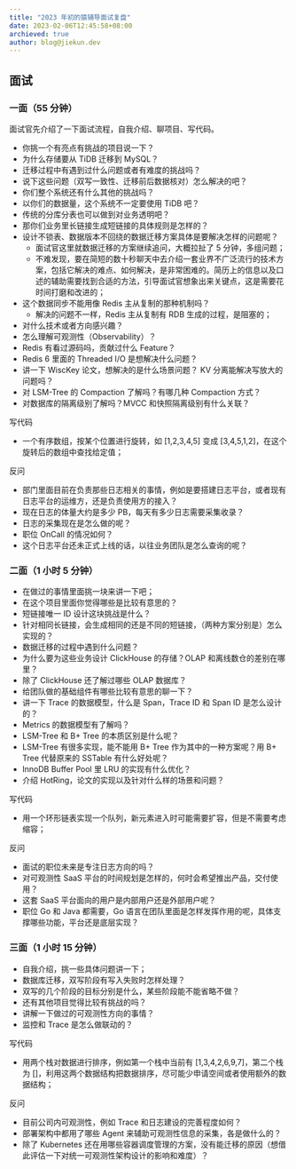 ```yaml
---
title: "2023 年初的猿辅导面试复盘"
date: 2023-02-06T12:45:58+08:00
archieved: true
author: blog@jiekun.dev
---
```


## 面试
### 一面（55 分钟）
面试官先介绍了一下面试流程，自我介绍、聊项目、写代码。
- 你挑一个有亮点有挑战的项目说一下？
- 为什么存储要从 TiDB 迁移到 MySQL？
- 迁移过程中有遇到过什么问题或者有难度的挑战吗？
- 说下这些问题（双写一致性、迁移前后数据核对）怎么解决的吧？
- 你们整个系统还有什么其他的挑战吗？
- 以你们的数据量，这个系统不一定要使用 TiDB 吧？
- 传统的分库分表也可以做到对业务透明吧？
- 那你们业务里长链接生成短链接的具体规则是怎样的？
- 设计不锁表、数据版本不回绕的数据迁移方案具体是要解决怎样的问题呢？
	- 面试官这里就数据迁移的方案继续追问，大概拉扯了 5 分钟，多组问题；
	- 不难发现，要在简短的数十秒聊天中去介绍一套业界不广泛流行的技术方案，包括它解决的难点、如何解决，是非常困难的。简历上的信息以及口述的辅助需要找到合适的方法，引导面试官想象出来关键点，这是需要花时间打磨和改进的；
- 这个数据同步不能用像 Redis 主从复制的那种机制吗？
	- 解决的问题不一样，Redis 主从复制有 RDB 生成的过程，是阻塞的；
- 对什么技术或者方向感兴趣？
- 怎么理解可观测性（Observability）？
- Redis 有看过源码吗，贡献过什么 Feature？
- Redis 6 里面的 Threaded I/O 是想解决什么问题？
- 讲一下 WiscKey 论文，想解决的是什么场景问题？ KV 分离能解决写放大的问题吗？
- 对 LSM-Tree 的 Compaction 了解吗？有哪几种 Compaction 方式？
- 对数据库的隔离级别了解吗？MVCC 和快照隔离级别有什么关联？

写代码
- 一个有序数组，按某个位置进行旋转，如 [1,2,3,4,5] 变成 [3,4,5,1,2]，在这个旋转后的数组中查找给定值；

反问
- 部门里面目前在负责那些日志相关的事情，例如是要搭建日志平台，或者现有日志平台的运维方，还是负责使用方的接入？
- 现在日志的体量大约是多少 PB，每天有多少日志需要采集收录？
- 日志的采集现在是怎么做的呢？
- 职位 OnCall 的情况如何？
- 这个日志平台还未正式上线的话，以往业务团队是怎么查询的呢？

### 二面（1 小时 5 分钟）
- 在做过的事情里面挑一块来讲一下吧；
- 在这个项目里面你觉得哪些是比较有意思的？
- 短链接唯一 ID 设计这块挑战是什么？
- 针对相同长链接，会生成相同的还是不同的短链接，（两种方案分别是）怎么实现的？
- 数据迁移的过程中遇到什么问题？
- 为什么要为这些业务设计 ClickHouse 的存储？OLAP 和离线数仓的差别在哪里？
- 除了 ClickHouse 还了解过哪些 OLAP 数据库？
- 给团队做的基础组件有哪些比较有意思的聊一下？
- 讲一下 Trace 的数据模型，什么是 Span，Trace ID 和 Span ID 是怎么设计的？
- Metrics 的数据模型有了解吗？
- LSM-Tree 和 B+ Tree 的本质区别是什么呢？
- LSM-Tree 有很多实现，能不能用 B+ Tree 作为其中的一种方案呢？用 B+ Tree 代替原来的 SSTable 有什么好处呢？
- InnoDB Buffer Pool 里 LRU 的实现有什么优化？
- 介绍 HotRing，论文的实现以及针对什么样的场景和问题？

写代码
- 用一个环形链表实现一个队列，新元素进入时可能需要扩容，但是不需要考虑缩容；

反问
- 面试的职位未来是专注日志方向的吗？
- 对可观测性 SaaS 平台的时间规划是怎样的，何时会希望推出产品，交付使用？
- 这套 SaaS 平台面向的用户是内部用户还是外部用户呢？
- 职位 Go 和 Java 都需要，Go 语言在团队里面是怎样发挥作用的呢，具体支撑哪些功能，平台还是底层实现？

### 三面（1 小时 15 分钟）
- 自我介绍，挑一些具体问题讲一下；
- 数据库迁移，双写阶段有写入失败时怎样处理？
- 双写的几个阶段的目标分别是什么，某些阶段能不能省略不做？
- 还有其他项目觉得比较有挑战的吗？
- 讲解一下做过的可观测性方向的事情？
- 监控和 Trace 是怎么做联动的？

写代码
- 用两个栈对数据进行排序，例如第一个栈中当前有 [1,3,4,2,6,9,7]，第二个栈为 []，利用这两个数据结构把数据排序，尽可能少申请空间或者使用额外的数据结构；

反问
- 目前公司内可观测性，例如 Trace 和日志建设的完善程度如何？
- 部署架构中都用了哪些 Agent 来辅助可观测性信息的采集，各是做什么的？
- 除了 Kubernetes 还在用哪些容器调度管理的方案，没有能迁移的原因（想借此评估一下对统一可观测性架构设计的影响和难度）？
